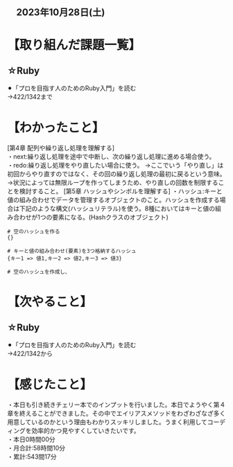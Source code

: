 ## 　2023年10月28日(土)
# 【取り組んだ課題一覧】
## ☆Ruby
⚫︎「プロを目指す人のためのRuby入門」を読む<br>
→422/1342まで<br>
# 【わかったこと】
[第4章 配列や繰り返し処理を理解する]<br>
・next:繰り返し処理を途中で中断し、次の繰り返し処理に進める場合使う。<br>
・redo:繰り返し処理をやり直したい場合に使う。
→ここでいう「やり直し」は初回からやり直すのではなく、その回の繰り返し処理の最初に戻るという意味。
→状況によっては無限ループを作ってしまうため、やり直しの回数を制限することを検討すること。
[第5章 ハッシュやシンボルを理解する]
・ハッシュ:キーと値の組み合わせでデータを管理するオブジェクトのこと。ハッシュを作成する場合は下記のような構文(ハッシュリテラル)を使う。8種においてはキーと値の組み合わせが1つの要素になる。(Hashクラスのオブジェクト)
```
# 空のハッシュを作る
{}

# キーと値の組み合わせ(要素)を3つ格納するハッシュ
{キー1 => 値1,キー2 => 値2,キー3 => 値3}

# 空のハッシュを作成し、
```
# 【次やること】
## ☆Ruby
⚫︎「プロを目指す人のためのRuby入門」を読む<br>
→422/1342から<br>
# 【感じたこと】
・本日も引き続きチェリー本でのインプットを行いました。本日でようやく第４章を終えることができました。その中でエイリアスメソッドをわざわざなざ多く用意しているのかという理由もわかりスッキリしました。うまく利用してコーディングを効率的かつ見やすくしていきたいです。<br>
・本日0時間00分<br>
・月合計:58時間10分<br>
・累計:543間17分<br>
